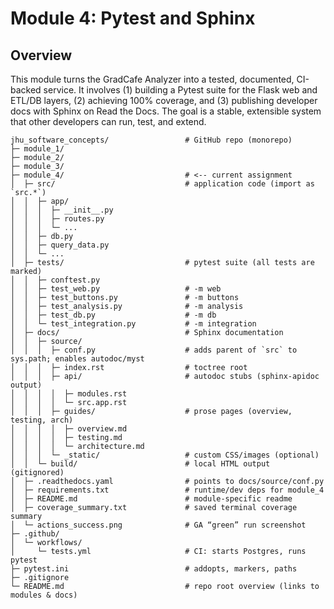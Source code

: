 # Module 4: Pytest and Sphinx

## Overview
This module turns the GradCafe Analyzer into a tested, documented, CI-backed service. It involves (1) building a Pytest suite for the Flask web and ETL/DB layers, (2) achieving 100% coverage, and (3) publishing developer docs with Sphinx on Read the Docs. The goal is a stable, extensible system that other developers can run, test, and extend.

```text
jhu_software_concepts/                 # GitHub repo (monorepo)
├─ module_1/
├─ module_2/
├─ module_3/
├─ module_4/                           # <-- current assignment
│  ├─ src/                             # application code (import as `src.*`)
│  │  ├─ app/
│  │  │  ├─ __init__.py
│  │  │  ├─ routes.py
│  │  │  └─ ...
│  │  ├─ db.py
│  │  ├─ query_data.py
│  │  └─ ...
│  ├─ tests/                           # pytest suite (all tests are marked)
│  │  ├─ conftest.py
│  │  ├─ test_web.py                   # -m web
│  │  ├─ test_buttons.py               # -m buttons
│  │  ├─ test_analysis.py              # -m analysis
│  │  ├─ test_db.py                    # -m db
│  │  └─ test_integration.py           # -m integration
│  ├─ docs/                            # Sphinx documentation
│  │  ├─ source/
│  │  │  ├─ conf.py                    # adds parent of `src` to sys.path; enables autodoc/myst
│  │  │  ├─ index.rst                  # toctree root
│  │  │  ├─ api/                       # autodoc stubs (sphinx-apidoc output)
│  │  │  │  ├─ modules.rst
│  │  │  │  └─ src.app.rst
│  │  │  ├─ guides/                    # prose pages (overview, testing, arch)
│  │  │  │  ├─ overview.md
│  │  │  │  ├─ testing.md
│  │  │  │  └─ architecture.md
│  │  │  └─ _static/                   # custom CSS/images (optional)
│  │  └─ build/                        # local HTML output (gitignored)
│  ├─ .readthedocs.yaml                # points to docs/source/conf.py
│  ├─ requirements.txt                 # runtime/dev deps for module_4
│  ├─ README.md                        # module-specific readme
│  ├─ coverage_summary.txt             # saved terminal coverage summary
│  └─ actions_success.png              # GA “green” run screenshot
├─ .github/
│  └─ workflows/
│     └─ tests.yml                     # CI: starts Postgres, runs pytest
├─ pytest.ini                          # addopts, markers, paths
├─ .gitignore
└─ README.md                           # repo root overview (links to modules & docs)
```